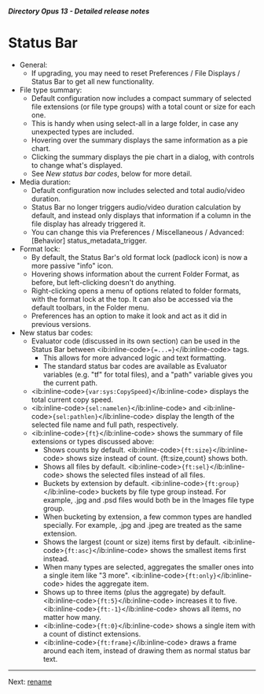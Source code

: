 ##### Directory Opus 13 - Detailed release notes

# Status Bar

- General:
  - If upgrading, you may need to reset Preferences / File Displays / Status Bar to get all new functionality.
- File type summary:
  - Default configuration now includes a compact summary of selected file extensions (or file type groups) with a total count or size for each one.
  - This is handy when using select-all in a large folder, in case any unexpected types are included.
  - Hovering over the summary displays the same information as a pie chart.
  - Clicking the summary displays the pie chart in a dialog, with controls to change what's displayed.
  - See *New status bar codes*, below for more detail.
- Media duration:
  - Default configuration now includes selected and total audio/video duration.
  - Status Bar no longer triggers audio/video duration calculation by default, and instead only displays that information if a column in the file display has already triggered it.
  - You can change this via Preferences / Miscellaneous / Advanced: \[Behavior\] status_metadata_trigger.
- Format lock:
  - By default, the Status Bar's old format lock (padlock icon) is now a more passive "info" icon.
  - Hovering shows information about the current Folder Format, as before, but left-clicking doesn't do anything.
  - Right-clicking opens a menu of options related to folder formats, with the format lock at the top. It can also be accessed via the default toolbars, in the Folder menu.
  - Preferences has an option to make it look and act as it did in previous versions.
- New status bar codes:
  - Evaluator code (discussed in its own section) can be used in the Status Bar between \<ib:inline-code\>`{=...=}`\</ib:inline-code\> tags.
    - This allows for more advanced logic and text formatting.
    - The standard status bar codes are available as Evaluator variables (e.g. "tf" for total files), and a "path" variable gives you the current path.
  - \<ib:inline-code\>`{var:sys:CopySpeed}`\</ib:inline-code\> displays the total current copy speed.
  - \<ib:inline-code\>`{sel:namelen}`\</ib:inline-code\> and \<ib:inline-code\>`{sel:pathlen}`\</ib:inline-code\> display the length of the selected file name and full path, respectively.
  - \<ib:inline-code\>`{ft}`\</ib:inline-code\> shows the summary of file extensions or types discussed above:
    - Shows counts by default. \<ib:inline-code\>`{ft:size}`\</ib:inline-code\> shows size instead of count. {ft:size,count} shows both.
    - Shows all files by default. \<ib:inline-code\>`{ft:sel}`\</ib:inline-code\> shows the selected files instead of all files.
    - Buckets by extension by default. \<ib:inline-code\>`{ft:group}`\</ib:inline-code\> buckets by file type group instead. For example, .jpg and .psd files would both be in the Images file type group.
    - When bucketing by extension, a few common types are handled specially. For example, .jpg and .jpeg are treated as the same extension.
    - Shows the largest (count or size) items first by default. \<ib:inline-code\>`{ft:asc}`\</ib:inline-code\> shows the smallest items first instead.
    - When many types are selected, aggregates the smaller ones into a single item like "3 more". \<ib:inline-code\>`{ft:only}`\</ib:inline-code\> hides the aggregate item.
    - Shows up to three items (plus the aggregate) by default. \<ib:inline-code\>`{ft:5}`\</ib:inline-code\> increases it to five. \<ib:inline-code\>`{ft:-1}`\</ib:inline-code\> shows all items, no matter how many.
    - \<ib:inline-code\>`{ft:0}`\</ib:inline-code\> shows a single item with a count of distinct extensions.
    - \<ib:inline-code\>`{ft:frame}`\</ib:inline-code\> draws a frame around each item, instead of drawing them as normal status bar text.

------------------------------------------------------------------------

Next: [rename](/Manual/release_history/opus13_detailed/rename.md)
